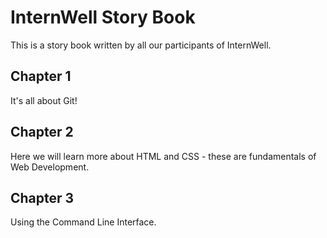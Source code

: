 # InternWell Story Book

This is a story book written by all our participants of InternWell.

## Chapter 1

It's all about Git!

## Chapter 2

Here we will learn more about HTML and CSS - these are fundamentals of Web Development.

## Chapter 3

Using the Command Line Interface.
